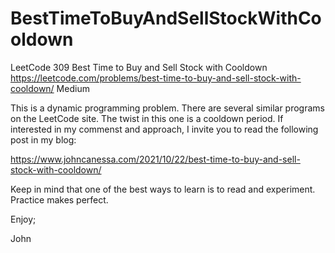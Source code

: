 # BestTimeToBuyAndSellStockWithCooldown
LeetCode 309 Best Time to Buy and Sell Stock with Cooldown
https://leetcode.com/problems/best-time-to-buy-and-sell-stock-with-cooldown/
Medium

This is a dynamic programming problem.
There are several similar programs on the LeetCode site.
The twist in this one is a cooldown period.
If interested in my commenst and approach, I invite you
to read the following post in my blog:

https://www.johncanessa.com/2021/10/22/best-time-to-buy-and-sell-stock-with-cooldown/

Keep in mind that one of the best ways to learn is to 
read and experiment. Practice makes perfect.

Enjoy;

John
